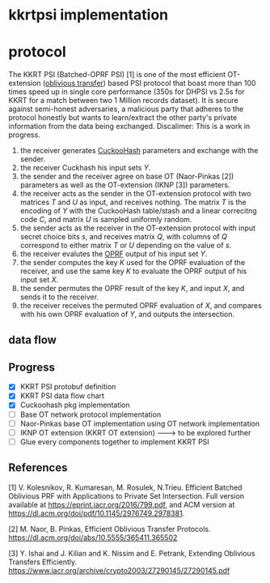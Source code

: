 # kkrtpsi implementation

# protocol
The KKRT PSI (Batched-OPRF PSI) [1] is one of the most efficient OT-extension ([oblivious transfer](https://en.wikipedia.org/wiki/Oblivious_transfer)) based PSI protocol that boast more than 100 times speed up in single core performance (350s for DHPSI vs 2.5s for KKRT for a match between two 1 Million records dataset). It is secure against semi-honest adversaries, a malicious party that adheres to the protocol honestly but wants to learn/extract the other party's private information from the data being exchanged.
Discalimer: This is a work in progress.

1. the receiver generates [CuckooHash](https://en.wikipedia.org/wiki/Cuckoo_hashing) parameters and exchange with the sender.
2. the receiver Cuckhash his input sets _Y_.
3. the sender and the receiver agree on base OT (Naor-Pinkas [2]) parameters as well as the OT-extension (IKNP [3]) parameters.
4. the receiver acts as the sender in the OT-extension protocol with two matrices _T_ and  _U_ as input, and receives nothing. The matrix _T_ is the encoding of _Y_ with the CuckooHash table/stash and a linear correcitng code _C_, and matrix _U_ is sampled uniformly random.
5. the sender acts as the receiver in the OT-extension protocol with input secret choice bits _s_, and receives matrix _Q_, with columns of _Q_ correspond to either matrix _T_ or _U_ depending on the value of _s_.
6. the receiver evalutes the [OPRF](https://en.wikipedia.org/wiki/Pseudorandom_function_family#Oblivious_pseudorandom_functions) output of his input set _Y_.
7. the sender computes the key _K_ used for the OPRF evaluation of the receiver, and use the same key _K_ to evaluate the OPRF output of his input set _X_.
8. the sender permutes the OPRF result of the key _K_, and input _X_, and sends it to the receiver.
9. the receiver receives the permuted OPRF evaluation of _X_, and compares with his own OPRF evaluation of _Y_, and outputs the intersection.


## data flow


## Progress
- [x] KKRT PSI protobuf definition
- [x] KKRT PSI data flow chart
- [x] Cuckoohash pkg implementation
- [ ] Base OT network protocol implementation
- [ ] Naor-Pinkas base OT implementation using OT network implementation
- [ ] IKNP OT extension (KKRT OT extension) ---> to be explored further
- [ ] Glue every components together to implement KKRT PSI

## References

[1] V. Kolesnikov, R. Kumaresan, M. Rosulek, N.Trieu. Efficient Batched Oblivious PRF with Applications to Private Set Intersection. Full version available at https://eprint.iacr.org/2016/799.pdf, and ACM version at https://dl.acm.org/doi/pdf/10.1145/2976749.2978381.

[2] M. Naor, B. Pinkas, Efficient Oblivious Transfer Protocols. https://dl.acm.org/doi/abs/10.5555/365411.365502

[3] Y. Ishai and J. Kilian and K. Nissim and E. Petrank, Extending Oblivious Transfers Efficiently. https://www.iacr.org/archive/crypto2003/27290145/27290145.pdf
